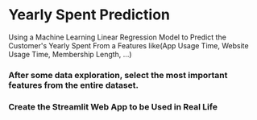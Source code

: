 # Yearly Spent Prediction
Using a Machine Learning Linear Regression Model to Predict the Customer's Yearly Spent From a Features like(App Usage Time, Website Usage Time, Membership Length, ...)

### After some data exploration, select the most important features from the entire dataset.
### Create the Streamlit Web App to be Used in Real Life
